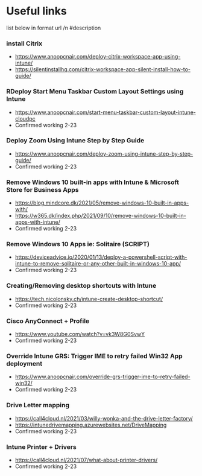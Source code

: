 # Useful links

list below in format url /n #description

### install Citrix
- https://www.anoopcnair.com/deploy-citrix-workspace-app-using-intune/
- https://silentinstallhq.com/citrix-workspace-app-silent-install-how-to-guide/

### RDeploy Start Menu Taskbar Custom Layout Settings using Intune
- https://www.anoopcnair.com/start-menu-taskbar-custom-layout-intune-cloudpc
- Confirmed working 2-23

### Deploy Zoom Using Intune Step by Step Guide
- https://www.anoopcnair.com/deploy-zoom-using-intune-step-by-step-guide/
- Confirmed working 2-23

### Remove Windows 10 built-in apps with Intune & Microsoft Store for Business Apps
- https://blog.mindcore.dk/2021/05/remove-windows-10-built-in-apps-with/
- https://w365.dk/index.php/2021/09/10/remove-windows-10-built-in-apps-with-intune/
- Confirmed working 2-23

### Remove Windows 10 Apps ie: Solitaire (SCRIPT)
- https://deviceadvice.io/2020/01/13/deploy-a-powershell-script-with-intune-to-remove-solitaire-or-any-other-built-in-windows-10-app/
- Confirmed working 2-23

### Creating/Removing desktop shortcuts with Intune
- https://tech.nicolonsky.ch/intune-create-desktop-shortcut/
- Confirmed working 2-23

### Cisco AnyConnect + Profile
- https://www.youtube.com/watch?v=vk3W8G0SvwY
- Confirmed working 2-23

### Override Intune GRS: Trigger IME to retry failed Win32 App deployment
- https://www.anoopcnair.com/override-grs-trigger-ime-to-retry-failed-win32/
- Confirmed working 2-23

### Drive Letter mapping
- https://call4cloud.nl/2021/03/willy-wonka-and-the-drive-letter-factory/
- https://intunedrivemapping.azurewebsites.net/DriveMapping
- Confirmed working 2-23

### Intune Printer + Drivers
- https://call4cloud.nl/2021/07/what-about-printer-drivers/
- Confirmed working 2-23

